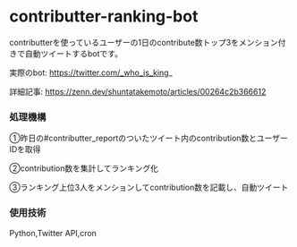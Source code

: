# contributter-ranking-bot

contributterを使っているユーザーの1日のcontribute数トップ3をメンション付きで自動ツイートするbotです。

実際のbot: https://twitter.com/_who_is_king_

詳細記事: https://zenn.dev/shuntatakemoto/articles/00264c2b366612



### 処理機構
①昨日の#contributter_reportのついたツイート内のcontribution数とユーザーIDを取得

②contribution数を集計してランキング化

③ランキング上位3人をメンションしてcontribution数を記載し、自動ツイート

### 使用技術

Python,Twitter API,cron
